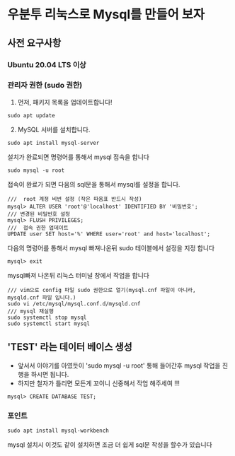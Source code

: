 # 우분투 리눅스로 Mysql를 만들어 보자

## 사전 요구사항
### Ubuntu 20.04 LTS 이상
### 관리자 권한 (sudo 권한)

1. 먼저, 패키지 목록을 업데이트합니다!
```
sudo apt update
```
2. MySQL 서버를 설치합니다.
```
sudo apt install mysql-server
```
설치가 완료되면 명령어를 통해서 mysql 접속을 합니다
```
sudo mysql -u root
```
접속이 완료가 되면 다음의 sql문을 통해서 mysql를 설정을 합니다.
```
///  root 계정 비번 설정 (작은 따옴표 반드시 작성)
mysql> ALTER USER 'root'@'localhost' IDENTIFIED BY '비밀번호';
/// 변경된 비밀번호 설정
mysql> FLUSH PRIVILEGES;
///  접속 권한 업데이트
UPDATE user SET host='%' WHERE user='root' and host='localhost';
```

다음의 명렁어를 통해서 mysql 빠져나온뒤 sudo 테이블에서 설정을 지정 합니다
```
mysql> exit
```
mysql빠져 나온뒤 리눅스 터미널 창에서 작업을 합니다 
```
/// vim으로 config 파일 sudo 권한으로 열기(mysql.cnf 파일이 아니라, mysqld.cnf 파일 입니다.)
sudo vi /etc/mysql/mysql.conf.d/mysqld.cnf
/// mysql 재실행
sudo systemctl stop mysql
sudo systemctl start mysql
```

## 'TEST' 라는 데이터 베이스 생성
- 앞서서 이야기를 아였듯이 'sudo mysql -u root' 통해 들어간후 mysql 작업을 진행을 하시면 됩니다.
- 하지만 철자가 틀리면 모든게 꼬이니 신중해서 작업 해주세여 !!!
```
mysql> CREATE DATABASE TEST;
```
### 포인트
```
sudo apt install mysql-workbench
```
mysql 설치시 이것도 같이 설치하면 조금 더 쉽게 sql문 작성을 할수가 있습니다

